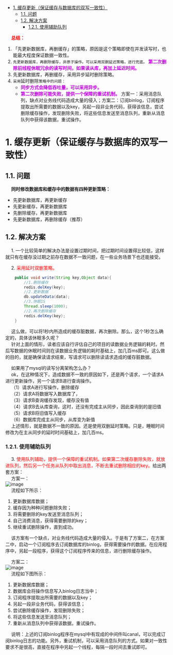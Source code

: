 
<!-- TOC -->

- [1. 缓存更新（保证缓存与数据库的双写一致性）](#1-缓存更新保证缓存与数据库的双写一致性)
    - [1.1. 问题](#11-问题)
    - [1.2. 解决方案](#12-解决方案)
        - [1.2.1. 使用辅助队列](#121-使用辅助队列)

<!-- /TOC -->

&emsp; **<font color = "red">总结：</font>**  
1. 「先更新数据库，再删缓存」的策略，原因是这个策略即使在并发读写时，也能最大程度保证数据一致性。  
2. `先更新数据库，再删除缓存，非原子操作。可以采用双删延迟策略，进行兜底。` **<font color = "clime">第二次删除前线程休眠冗余的读写时间，如果读从库，再加上延迟时间。</font>**  
3. 先更新数据库，再删缓存，采用异步延时删除策略。  
4. `采用`延时删除`策略中的问题：`  
    * **<font color = "clime">同步方式会降低吞吐量，可以采用异步。</font>**  
    * **<font color = "clime">第二次删除可能失败，提供一个保障的重试机制。</font>** 方案一：采用消息队列，缺点对业务线代码造成大量的侵入；方案二：订阅binlog，订阅程序提取出所需要的数据以及key，另起一段非业务代码，获得该信息，尝试删除缓存操作，发现删除失败，将这些信息发送至消息队列，重新从消息队列中获得该数据，重试操作。

# 1. 缓存更新（保证缓存与数据库的双写一致性）  

<!--

为什么先删除缓存
https://mp.weixin.qq.com/s/qXrKF2DqB-3WszealcXlqg

缓存一致性
https://mp.weixin.qq.com/s/vlxFsWKlj6HN-i2yU_Pyyw

被 leeder 摆了一道，哭笑不得！ 
https://mp.weixin.qq.com/s/eb31yUUk6cieuCVY1TCGTA

亿级流量高并发场景下，如何保证缓存与数据库的双写一致性？ 
https://www.cnblogs.com/rjzheng/p/9041659.html
https://mp.weixin.qq.com/s/-EErLaPPbO9gItIzefjTuw
 
-->

## 1.1. 问题  
<!--&emsp; **是否需要保证双写一致性？**  
&emsp; 一般来说，如果允许缓存可以稍微的跟数据库偶尔有不一致的情况，也就是说如果系统不是严格要求“缓存+数据库”必须保持一致性，最好不要做这个方案。即：读请求和写请求串行化，串到一个内存队列里去，从而达到防止并发请求导致数据错乱的问题。  -->

&emsp; **同时修改数据库和缓存中的数据有四种更新策略：**  

* 先更新数据库，再更新缓存  
* 先更新缓存，再更新数据库  
* 先删除缓存，再更新数据库  
* 先更新数据库，再删除缓存（推荐）  

## 1.2. 解决方案  
&emsp; 1. 一个比较简单的解决办法是设置过期时间，把过期时间设置得比较低，这样就只有在缓存没过期之前存在数据不一致问题，在一些业务场景下也还能接受。  

&emsp; 2. <font color = "red">采用延时双删策略。</font>  

```java
    public void write(String key,Object data){
        //1.删除缓存
        redis.delKey(key);
        //2.更新数据
        db.updateData(data);
        //3.休眠1S
        Thread.sleep(1000);
        //2.再次删除缓存
        redis.delKey(key);
    }
```
&emsp; 这么做，可以将1秒内所造成的缓存脏数据，再次删除。那么，这个1秒怎么确定的，具体该休眠多久呢？  
&emsp; 针对上面的情形，读者应该自行评估自己的项目的读数据业务逻辑的耗时。然后写数据的休眠时间则在读数据业务逻辑的耗时基础上，加几百ms即可。这么做的目的，就是确保读请求结束，写请求可以删除读请求造成的缓存脏数据。  

&emsp; 如果用了mysql的读写分离架构怎么办？  
&emsp; ok，在这种情况下，造成数据不一致的原因如下，还是两个请求，一个请求A进行更新操作，另一个请求B进行查询操作。  
&emsp; （1）请求A进行写操作，删除缓存  
&emsp; （2）请求A将数据写入数据库了，  
&emsp; （3）请求B查询缓存发现，缓存没有值   
&emsp; （4）请求B去从库查询，这时，还没有完成主从同步，因此查询到的是旧值  
&emsp; （5）请求B将旧值写入缓存   
&emsp; （6）数据库完成主从同步，从库变为新值   
&emsp; 上述情形，就是数据不一致的原因。还是使用双删延时策略。只是，睡眠时间修改为在主从同步的延时时间基础上，加几百ms。  

### 1.2.1. 使用辅助队列  
&emsp; 3. <font color = "red">使用队列辅助，提供一个保障的重试机制。如果第二次缓存删除失败，就放进队列，然后另一个任务从队列中取出消息，不断去重试删除相应的key。</font>给出两套方案：  
&emsp; 方案一：  
![image](http://182.92.69.8:8081/img/microService/problems/problem-21.png)  
&emsp; 流程如下所示：  
1. 更新数据库数据；  
2. 缓存因为种种问题删除失败；  
3. 将需要删除的key发送至消息队列；  
4. 自己消费消息，获得需要删除的key；  
5. 继续重试删除操作，直到成功。  

&emsp; 该方案有一个缺点，对业务线代码造成大量的侵入。于是有了方案二，在方案二中，启动一个订阅程序去订阅数据库的binlog，获得需要操作的数据。在应用程序中，另起一段程序，获得这个订阅程序传来的信息，进行删除缓存操作。  

&emsp; 方案二：  
![image](http://182.92.69.8:8081/img/microService/problems/problem-22.png)  
&emsp; 流程如下图所示：  
1. 更新数据库数据；  
2. 数据库会将操作信息写入binlog日志当中；  
3. 订阅程序提取出所需要的数据以及key；  
4. 另起一段非业务代码，获得该信息；  
5. 尝试删除缓存操作，发现删除失败；  
6. 将这些信息发送至消息队列；  
7. 重新从消息队列中获得该数据，重试操作。  

&emsp; 说明：上述的订阅binlog程序在mysql中有现成的中间件叫canal，可以完成订阅binlog日志的功能。另外，重试机制，可以采用消息队列的方式。如果对一致性要求不是很高，直接在程序中另起一个线程，每隔一段时间去重试即可。  

